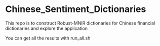 # Chinese_Sentiment_Dictionaries
This repo is to construct Robust-MNIR dictionaries for Chinese financial dictionaries and explore the application

You can get all the results with run_all.sh
